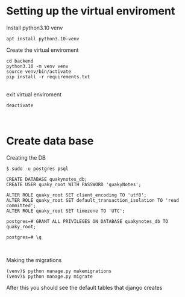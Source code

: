 # Setting up the virtual enviroment

Install python3.10 venv

```
apt install python3.10-venv
```

Create the virtual enviroment

```
cd backend
python3.10 -m venv venv
source venv/bin/activate
pip install -r requirements.txt
```
<br>
exit virtual enviroment

```
deactivate
```
<br>

# Create data base

Creating the DB
```
$ sudo -u postgres psql
```
```
CREATE DATABASE quakynotes_db;
CREATE USER quaky_root WITH PASSWORD 'quakyNotes';
```
```
ALTER ROLE quaky_root SET client_encoding TO 'utf8';
ALTER ROLE quaky_root SET default_transaction_isolation TO 'read committed';
ALTER ROLE quaky_root SET timezone TO 'UTC';
```
```
postgres=# GRANT ALL PRIVILEGES ON DATABASE quakynotes_db TO quaky_root;
```
```
postgres=# \q
```

<br>

Making the migrations
```
(venv)$ python manage.py makemigrations
(venv)$ python manage.py migrate
```
After this you should see the default tables that django creates 

<br>
